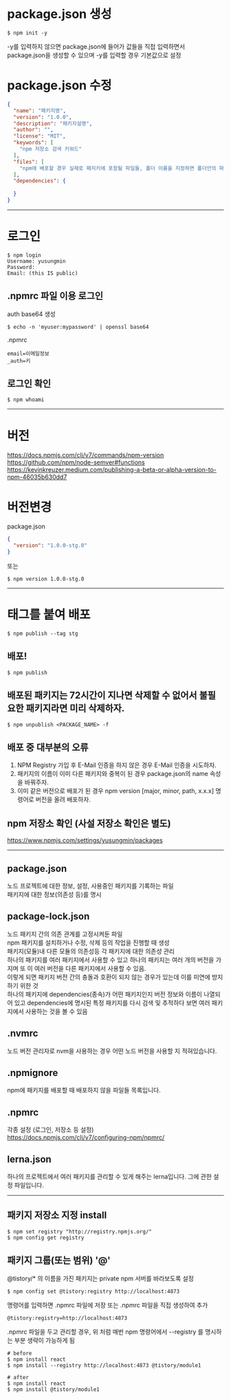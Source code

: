 
# package.json 생성
```
$ npm init -y
```
-y를 입력하지 않으면 package.json에 들어가 값들을 직접 입력하면서 package.json을 생성할 수 있으며 -y를 입력할 경우 기본값으로 설정  


# package.json 수정
```json
{
  "name": "패키지명",
  "version": "1.0.0",
  "description": "패키지설명",
  "author": "",
  "license": "MIT",
  "keywords": [
    "npm 저장소 검색 키워드"
  ],
  "files": [
    "npm에 배포할 경우 실제로 패지키에 포함될 파일들, 폴더 이름을 지정하면 폴더안의 파일을 포함"
  ],
  "dependencies": {
    
  }
} 
```


-----


# 로그인
```
$ npm login
Username: yusungmin
Password:
Email: (this IS public) 
```


## .npmrc 파일 이용 로그인
auth base64 생성  
```
$ echo -n 'myuser:mypassword' | openssl base64
```

.npmrc
```
email=이메일정보
_auth=키
```


## 로그인 확인
```
$ npm whoami
```


-----


# 버전
https://docs.npmjs.com/cli/v7/commands/npm-version  
https://github.com/npm/node-semver#functions  
https://kevinkreuzer.medium.com/publishing-a-beta-or-alpha-version-to-npm-46035b630dd7  


# 버전변경
package.json
```json
{
  "version": "1.0.0-stg.0"
}
```

또는

```
$ npm version 1.0.0-stg.0
```


-----


# 태그를 붙여 배포
```
$ npm publish --tag stg
```


## 배포!
```
$ npm publish
```


## 배포된 패키지는 72시간이 지나면 삭제할 수 없어서 불필요한 패키지라면 미리 삭제하자.
```
$ npm unpublish <PACKAGE_NAME> -f
```


## 배포 중 대부분의 오류
1. NPM Registry 가입 후 E-Mail 인증을 하지 않은 경우
E-Mail 인증을 시도하자.
2. 패키지의 이름이 이미 다른 패키지와 중복이 된 경우
package.json의 name 속성을 바꿔주자.
3. 이미 같은 버전으로 배포가 된 경우
npm version [major, minor, path, x.x.x] 명령어로 버전을 올려 배포하자.


## npm 저장소 확인 (사설 저장소 확인은 별도)
https://www.npmjs.com/settings/yusungmin/packages


-----


## package.json
노드 프로젝트에 대한 정보, 설정, 사용중인 패키지를 기록하는 파일  
패키지에 대한 정보(의존성 등)를 명시  


## package-lock.json
노드 패키지 간의 의존 관계를 고정시켜둔 파일  
npm 패키지를 설치하거나 수정, 삭제 등의 작업을 진행할 때 생성  
패키지(모듈)내 다른 모듈의 의존성등 각 패키지에 대한 의존성 관리    
하나의 패키지를 여러 패키지에서 사용할 수 있고 하나의 패키지는 여러 개의 버전을 가지며 또 이 여러 버전을 다른 패키지에서 사용할 수 있음.  
이렇게 되면 패키지 버전 간의 충돌과 호환이 되지 않는 경우가 있는데 이를 미연에 방지하기 위한 것  
하나의 패키지에 dependencies(종속)가 어떤 패키지인지 버전 정보와 이름이 나열되어 있고 dependencies에 명시된 특정 패키지를 다시 검색 및 추적하다 보면 여러 패키지에서 사용하는 것을 볼 수 있음  


## .nvmrc
노드 버전 관리자로 nvm을 사용하는 경우 어떤 노드 버전을 사용할 지 적혀있습니다.  


## .npmignore
npm에 패키지를 배포할 때 배포하지 않을 파일들 목록입니다.  


## .npmrc
각종 설정 (로그인, 저장소 등 설정)  
https://docs.npmjs.com/cli/v7/configuring-npm/npmrc/


## lerna.json
하나의 프로젝트에서 여러 패키지를 관리할 수 있게 해주는 lerna입니다. 그에 관한 설정 파일입니다.

-----

## 패키지 저장소 지정 install
```
$ npm set registry "http://registry.npmjs.org/"
$ npm config get registry
```

## 패키지 그룹(또는 범위) '@'
@tistory/* 의 이름을 가진 패키지는 private npm 서버를 바라보도록 설정  
```
$ npm config set @tistory:registry http://localhost:4873
```
명령어를 입력하면 .npmrc 파일에 저장
또는 .npmrc 파일을 직접 생성하여 추가
```
@tistory:registry=http://localhost:4873
```

.npmrc 파일을 두고 관리할 경우, 위 처럼 매번 npm 명령어에서 --registry 를 명시하는 부분 생략이 가능하게 됨
```
# before
$ npm install react
$ npm install --registry http://localhost:4873 @tistory/module1
```
```
# after
$ npm install react
$ npm install @tistory/module1
```

